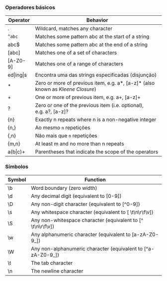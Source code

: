 
### Operadores básicos

| Operator   | Behavior                                                                        |
| ---------- | ------------------------------------------------------------------------------- |
| .          | Wildcard, matches any character                                                 |
| `^abc`     | Matches some pattern abc at the start of a string                               |
| abc$       | Matches some pattern abc at the end of a string                                 |
| [abc]      | Matches one of a set of characters                                              |
| [A-Z0-9]   | Matches one of a range of characters                                            |
| ed\|ing\|s | Encontra uma das strings especificadas (disjunção)                              |
| *          | Zero or more of previous item, e.g. a*, [a-z]* (also known as _Kleene Closure_) |
| +          | One or more of previous item, e.g. a+, [a-z]+                                   |
| ?          | Zero or one of the previous item (i.e. optional), e.g. a?, [a-z]?               |
| {n}        | Exactly n repeats where n is a non-negative integer                             |
| {n,}       | Ao mesmo `n` repetições                                                         |
| {,n}       | Não mais que `n` repetições                                                     |
| {m,n}      | At least m and no more than n repeats                                           |
| a(b\|c)+   | Parentheses that indicate the scope of the operators                            |

### Símbolos

| Symbol | Function                                                     |
| ------ | ------------------------------------------------------------ |
| \b     | Word boundary (zero width)                                   |
| \d     | Any decimal digit (equivalent to [0-9])                      |
| \D     | Any non-digit character (equivalent to [^0-9])               |
| \s     | Any whitespace character (equivalent to [ \t\n\r\f\v])       |
| \S     | Any non-whitespace character (equivalent to [^ \t\n\r\f\v])  |
| \w     | Any alphanumeric character (equivalent to [a-zA-Z0-9_])      |
| \W     | Any non-alphanumeric character (equivalent to [^a-zA-Z0-9_]) |
| \t     | The tab character                                            |
| \n     | The newline character                                        |